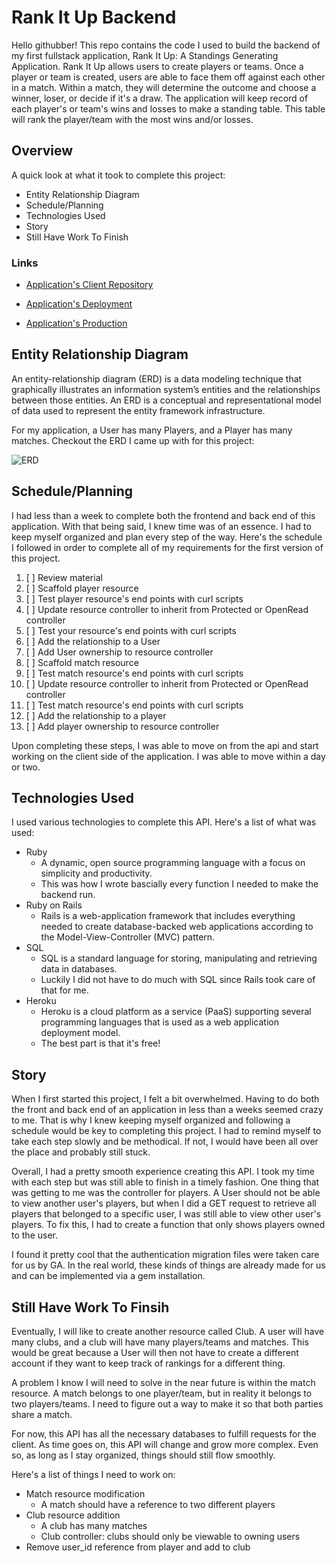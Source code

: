 # Rank It Up Backend

Hello githubber! This repo contains the code I used to build the backend of my first fullstack application, Rank It Up: A Standings Generating Application. Rank It Up allows users to create players or teams. Once a player or team is created, users are able to face them off against each other in a match. Within a match, they will determine the outcome and choose a winner, loser, or decide if it's a draw. The application will keep record of each player's or team's wins and losses to make a standing table. This table will rank the player/team with the most wins and/or losses.

## Overview

A quick look at what it took to complete this project:

- Entity Relationship Diagram
- Schedule/Planning
- Technologies Used
- Story
- Still Have Work To Finish

### Links

- [Application's Client Repository](https://github.com/ptavarez16/rank-it-up)

- [Application's Deployment](http://pedrotavarez.com/rank-it-up/)

- [Application's Production](https://rank-it-up.herokuapp.com/)


## Entity Relationship Diagram

An entity-relationship diagram (ERD) is a data modeling technique that graphically illustrates an information system’s entities and the relationships between those entities. An ERD is a conceptual and representational model of data used to represent the entity framework infrastructure.

For my application, a User has many Players, and a Player has many matches. Checkout the ERD I came up with for this project:

![ERD](https://i.imgur.com/PC8eas1.jpg)

## Schedule/Planning

I had less than a week to complete both the frontend and back end of this application. With that being said, I knew time was of an essence. I had to keep myself organized and plan every step of the way. Here's the schedule I followed in order to complete all of my requirements for the first version of this project.

1.  [ ] Review material
1.  [ ] Scaffold player resource
1.  [ ] Test player resource's end points with curl scripts
1.  [ ] Update resource controller to inherit from Protected or OpenRead controller
1.  [ ] Test your resource's end points with curl scripts
1.  [ ] Add the relationship to a User
1.  [ ] Add User ownership to resource controller
1.  [ ] Scaffold match resource
1.  [ ] Test match resource's end points with curl scripts
1.  [ ] Update resource controller to inherit from Protected or OpenRead controller
1.  [ ] Test match resource's end points with curl scripts
1.  [ ] Add the relationship to a player
1.  [ ] Add player ownership to resource controller

Upon completing these steps, I was able to move on from the api and start working on the client side of the application. I was able to move within a day or two.

## Technologies Used

I used various technologies to complete this API. Here's a list of what was used:
- Ruby
  - A dynamic, open source programming language with a focus on simplicity and productivity.
  - This was how I wrote bascially every function I needed to make the backend run.
- Ruby on Rails
  - Rails is a web-application framework that includes everything needed to create database-backed web applications according to the Model-View-Controller (MVC) pattern.
- SQL
    - SQL is a standard language for storing, manipulating and retrieving data in databases.
    - Luckily I did not have to do much with SQL since Rails took care of that for me.
- Heroku
  - Heroku is a cloud platform as a service (PaaS) supporting several programming languages that is used as a web application deployment model.
  - The best part is that it's free!

## Story

When I first started this project, I felt a bit overwhelmed. Having to do both the front and back end of an application in less than a weeks seemed crazy to me. That is why I knew keeping myself organized and following a schedule would be key to completing this project. I had to remind myself to take each step slowly and be methodical. If not, I would have been all over the place and probably still stuck.

Overall, I had a pretty smooth experience creating this API. I took my time with each step but was still able to finish in a timely fashion. One thing that was getting to me was the controller for players. A User should not be able to view another user's players, but when I did a GET request to retrieve all players that belonged to a specific user, I was still able to view other user's players. To fix this, I had to create a function that only shows players owned to the user.

I found it pretty cool that the authentication migration files were taken care for us by GA. In the real world, these kinds of things are already made for us and can be implemented via a gem installation.


## Still Have Work To Finsih

Eventually, I will like to create another resource called Club. A user will have many clubs, and a club will have many players/teams and matches. This would be great because a User will then not have to create a different account if they want to keep track of rankings for a different thing.

A problem I know I will need to solve in the near future is within the match resource. A match belongs to one player/team, but in reality it belongs to two players/teams. I need to figure out a way to make it so that both parties share a match.

For now, this API has all the necessary databases to fulfill requests for the client. As time goes on, this API will change and grow more complex. Even so, as long as I stay organized, things should still flow smoothly.

Here's a list of things I need to work on:
- Match resource modification
  - A match should have a reference to two different players
- Club resource addition
  - A club has many matches
  - Club controller: clubs should only be viewable to owning users
- Remove user_id reference from player and add to club 
